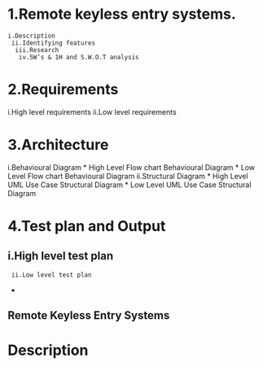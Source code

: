 # 1.Remote keyless entry systems.
    i.Description
     ii.Identifying features
      iii.Research
       iv.5W’s & 1H and S.W.O.T analysis
# 2.Requirements
   i.High level requirements
     ii.Low level requirements
# 3.Architecture                                                                                       
   i.Behavioural Diagram
     * High Level Flow chart Behavioural Diagram
        * Low Level Flow chart Behavioural Diagram
   ii.Structural Diagram
      * High Level UML Use Case Structural Diagram
         *  Low Level UML Use Case Structural Diagram
# 4.Test plan and Output
  ## i.High level test plan
     ii.Low level test plan





-

















## Remote Keyless Entry Systems
# Description


